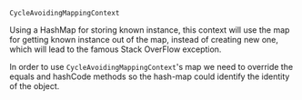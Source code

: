 `CycleAvoidingMappingContext`

Using a HashMap for storing known instance, this context will use
the map for getting known instance out of the map, instead of 
creating new one, which will lead to the famous Stack OverFlow
exception.

In order to use `CycleAvoidingMappingContext`'s map we
need to override the equals and hashCode methods
so the hash-map could identify the identity of the object.
